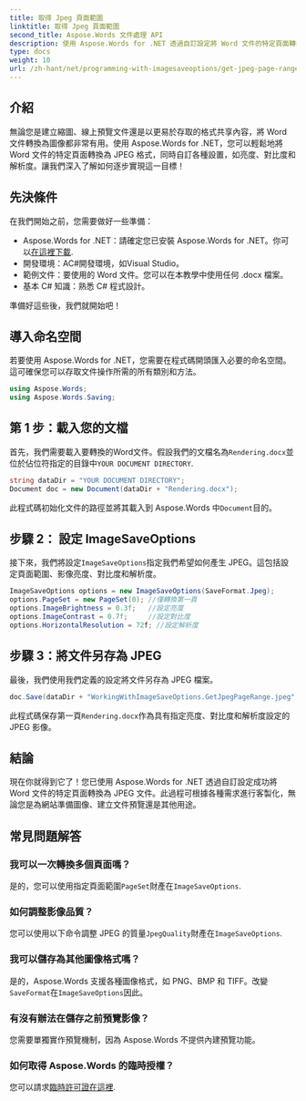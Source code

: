 ```yaml
---
title: 取得 Jpeg 頁面範圍
linktitle: 取得 Jpeg 頁面範圍
second_title: Aspose.Words 文件處理 API
description: 使用 Aspose.Words for .NET 透過自訂設定將 Word 文件的特定頁面轉換為 JPEG。了解如何逐步調整亮度、對比度和解析度。
type: docs
weight: 10
url: /zh-hant/net/programming-with-imagesaveoptions/get-jpeg-page-range/
---
```

## 介紹

無論您是建立縮圖、線上預覽文件還是以更易於存取的格式共享內容，將 Word 文件轉換為圖像都非常有用。使用 Aspose.Words for .NET，您可以輕鬆地將 Word 文件的特定頁面轉換為 JPEG 格式，同時自訂各種設置，如亮度、對比度和解析度。讓我們深入了解如何逐步實現這一目標！

## 先決條件

在我們開始之前，您需要做好一些準備：

-  Aspose.Words for .NET：請確定您已安裝 Aspose.Words for .NET。你可以[在這裡下載](https://releases.aspose.com/words/net/).
- 開發環境：AC#開發環境，如Visual Studio。
- 範例文件：要使用的 Word 文件。您可以在本教學中使用任何 .docx 檔案。
- 基本 C# 知識：熟悉 C# 程式設計。

準備好這些後，我們就開始吧！

## 導入命名空間

若要使用 Aspose.Words for .NET，您需要在程式碼開頭匯入必要的命名空間。這可確保您可以存取文件操作所需的所有類別和方法。

```csharp
using Aspose.Words;
using Aspose.Words.Saving;
```

## 第 1 步：載入您的文檔

首先，我們需要載入要轉換的Word文件。假設我們的文檔名為`Rendering.docx`並位於佔位符指定的目錄中`YOUR DOCUMENT DIRECTORY`.

```csharp
string dataDir = "YOUR DOCUMENT DIRECTORY";
Document doc = new Document(dataDir + "Rendering.docx");
```

此程式碼初始化文件的路徑並將其載入到 Aspose.Words 中`Document`目的。

## 步驟 2： 設定 ImageSaveOptions

接下來，我們將設定`ImageSaveOptions`指定我們希望如何產生 JPEG。這包括設定頁面範圍、影像亮度、對比度和解析度。

```csharp
ImageSaveOptions options = new ImageSaveOptions(SaveFormat.Jpeg);
options.PageSet = new PageSet(0); //僅轉換第一頁
options.ImageBrightness = 0.3f;   //設定亮度
options.ImageContrast = 0.7f;     //設定對比度
options.HorizontalResolution = 72f; //設定解析度
```

## 步驟 3：將文件另存為 JPEG

最後，我們使用我們定義的設定將文件另存為 JPEG 檔案。

```csharp
doc.Save(dataDir + "WorkingWithImageSaveOptions.GetJpegPageRange.jpeg", options);
```

此程式碼保存第一頁`Rendering.docx`作為具有指定亮度、對比度和解析度設定的 JPEG 影像。

## 結論

現在你就得到它了！您已使用 Aspose.Words for .NET 透過自訂設定成功將 Word 文件的特定頁面轉換為 JPEG 文件。此過程可根據各種需求進行客製化，無論您是為網站準備圖像、建立文件預覽還是其他用途。

## 常見問題解答

### 我可以一次轉換多個頁面嗎？
是的，您可以使用指定頁面範圍`PageSet`財產在`ImageSaveOptions`.

### 如何調整影像品質？
您可以使用以下命令調整 JPEG 的質量`JpegQuality`財產在`ImageSaveOptions`.

### 我可以儲存為其他圖像格式嗎？
是的，Aspose.Words 支援各種圖像格式，如 PNG、BMP 和 TIFF。改變`SaveFormat`在`ImageSaveOptions`因此。

### 有沒有辦法在儲存之前預覽影像？
您需要單獨實作預覽機制，因為 Aspose.Words 不提供內建預覽功能。

### 如何取得 Aspose.Words 的臨時授權？
您可以請求[臨時許可證在這裡](https://purchase.aspose.com/temporary-license/).